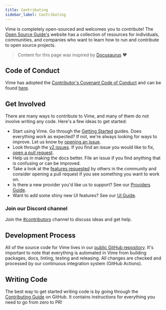 ```yaml
---
title: Contributing
sidebar_label: Contributing
---
```


Vime is completely open-sourced and welcomes you to contribute! The
[Open Source Guide's](https://opensource.guide) website has a collection of resources for individuals,
communities, and companies who want to learn how to run and contribute to open source projects.

> Content for this page was inspired by [Docusaurus](https://v2.docusaurus.io/docs/contributing) ❤️

## Code of Conduct

Vime has adopted the [Contributor's Covenant Code of Conduct](https://www.contributor-covenant.org/)
and can be found [here](https://github.com/vime-js/vime/blob/master/CODE_OF_CONDUCT.md).

## Get Involved

There are many ways to contribute to Vime, and many of them do not involve writing any code. Here's
a few ideas to get started:

- Start using Vime. Go through the [Getting Started](../install/html.md) guides. Does
  everything work as expected? If not, we're always looking for ways to improve. Let us know by
  [opening an issue](https://github.com/vime-js/vime/issues).
- Look through the [v2 issues](https://github.com/vime-js/vime/labels/v2). If you find an issue
  you would like to fix, [open a pull request](https://egghead.io/courses/how-to-contribute-to-an-open-source-project-on-github).
- Help us in making the docs better. File an issue if you find anything that is confusing or can be
  improved.
- Take a look at the [features requested](https://github.com/vime-js/vime/labels/enhancement) by
  others in the community and consider opening a pull request if you see something you want to work on.
- Is there a new provider you'd like us to support? See our
  [Providers Guide](https://github.com/vime-js/vime/blob/master/CONTRIBUTING.md#-providers).
- Want to add some shiny new UI features? See our
  [UI Guide](https://github.com/vime-js/vime/blob/master/CONTRIBUTING.md#%EF%B8%8F-ui-components).

### Join our Discord channel

Join the [#contributors](https://discord.gg/feZ6cAE) channel to discuss ideas and get help.

## Development Process

All of the source code for Vime lives in our [public GitHub repository](https://github.com/vime-js/vime).
It's important to note that everything is automated in Vime from building packages, docs, linting,
testing and releasing. All changes are checked and processed by our continuous integration
system (GitHub Actions).

## Writing Code

The best way to get started writing code is by going through the
[Contributing Guide](https://github.com/vime-js/vime/blob/master/CONTRIBUTING.md) on GitHub. It contains
instructions for everything you need to go from zero to PR!
